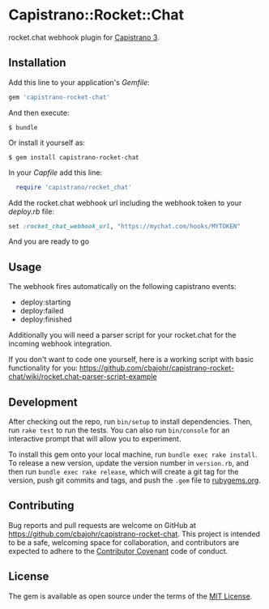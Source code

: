 # Capistrano::Rocket::Chat
rocket.chat webhook plugin for [Capistrano 3](https://github.com/capistrano/capistrano). 

## Installation

Add this line to your application's *Gemfile*:

```ruby
gem 'capistrano-rocket-chat'
```

And then execute:

    $ bundle

Or install it yourself as:

    $ gem install capistrano-rocket-chat

In your *Capfile* add this line:

```ruby
  require 'capistrano/rocket_chat'
```

Add the rocket.chat webhook url including the webhook token to your *deploy.rb* file:

```ruby
set :rocket_chat_webhook_url, "https://mychat.com/hooks/MYTOKEN"
```

And you are ready to go

## Usage

The webhook fires automatically on the following capistrano events: 
* deploy:starting
* deploy:failed
* deploy:finished

Additionally you will need a parser script for your rocket.chat for the incoming webhook integration.

If you don't want to code one yourself, here is a working script with basic functionality for you:
https://github.com/cbajohr/capistrano-rocket-chat/wiki/rocket.chat-parser-script-example

## Development

After checking out the repo, run `bin/setup` to install dependencies. Then, run `rake test` to run the tests. You can also run `bin/console` for an interactive prompt that will allow you to experiment.

To install this gem onto your local machine, run `bundle exec rake install`. To release a new version, update the version number in `version.rb`, and then run `bundle exec rake release`, which will create a git tag for the version, push git commits and tags, and push the `.gem` file to [rubygems.org](https://rubygems.org).

## Contributing

Bug reports and pull requests are welcome on GitHub at https://github.com/cbajohr/capistrano-rocket-chat. This project is intended to be a safe, welcoming space for collaboration, and contributors are expected to adhere to the [Contributor Covenant](http://contributor-covenant.org) code of conduct.

## License

The gem is available as open source under the terms of the [MIT License](http://opensource.org/licenses/MIT).

